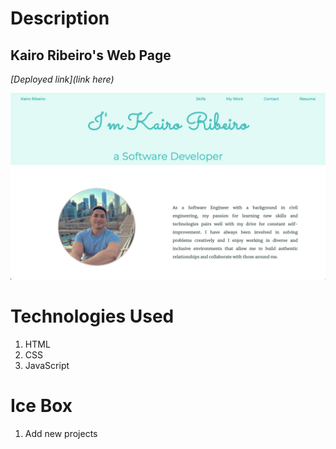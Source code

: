 <h1>Description</h1>
<h2>Kairo Ribeiro's Web Page</h2>


*[Deployed link](link here)* <br>

![WebPage!](/data/main-view.png "Main View")


<h1>Technologies Used </h1>
<ol>
  <li>HTML</li>
  <li>CSS</li>
  <li>JavaScript</li>
</ol>


<h1>Ice Box </h1>
<ol>
  <li>Add new projects</li>
</ol>


